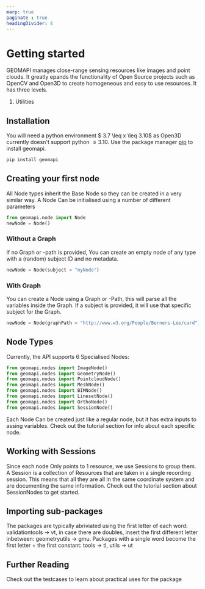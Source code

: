 ```yaml
---
marp: true
paginate : true
headingDivider: 4
---
```

# Getting started

GEOMAPI manages close-range sensing resources like images and point clouds. It greatly epands the functionality of Open Source projects such as OpenCV and Open3D to create homogeneous and easy to use resources. It has three levels.


1. Utilities




## Installation

You will need a python environment $ 3.7 \leq x \leq 3.10$ as Open3D currently doesn't support python $\leq 3.10$. Use the package manager [pip](https://pypi.org/project/geomapi) to install geomapi.

```bash
pip install geomapi
```

## Creating your first node

All Node types inherit the Base Node so they can be created in a very similar way.
A Node Can be initialised using a number of different parameters

```py
from geomapi.node import Node
newNode = Node()
```

### Without a Graph

If no Graph or -path is provided, You can create an empty node of any type with a (random) subject ID and no metadata.

```py
newNode = Node(subject = "myNode")
```

### With Graph

You can create a Node using a Graph or -Path, this will parse all the variables inside the Graph. If a subject is provided, it will use that specific subject for the Graph.

```py
newNode = Node(graphPath = "http://www.w3.org/People/Berners-Lee/card")
```

## Node Types

Currently, the API supports 6 Specialised Nodes:

```py
from geomapi.nodes import ImageNode()
from geomapi.nodes import GeometryNode()
from geomapi.nodes import PointcloudNode()
from geomapi.nodes import MeshNode()
from geomapi.nodes import BIMNode()
from geomapi.nodes import LinesetNode()
from geomapi.nodes import OrthoNode()
from geomapi.nodes import SessionNode()
```

Each Node Can be created just like a regular node, but it has extra inputs to assing variables.
Check out the tutorial section for info about each specific node.

## Working with Sessions

Since each node Only points to 1 resource, we use Sessions to group them.
A Session is a collection of Resources that are taken in a single recording session. This means that all they are all in the same coordinate system and are documenting the same information.
Check out the tutorial section about SessionNodes to get started.

## Importing sub-packages

The packages are typically abriviated using the first letter of each word: validationtools -> vt, in case there are doubles, insert the first different letter inbetween: geometryutils -> gmu. Packages with a single word become the first letter + the first constant: tools -> tl, utils -> ut

## Further Reading

Check out the testcases to learn about practical uses for the package
